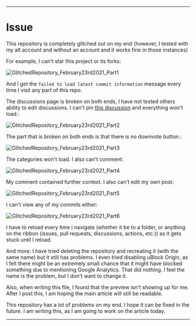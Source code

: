 
***

# Issue

This repository is completely glitched out on my end (however, I tested with my alt account and without an account and it works fine in those instances)

For example, I can't star this project or its forks:

![GlitchedRepository_February23rd2021_Part1](GlitchedRepository_February23rd2021_Part1)

And I get the `failed to load latest commit information` message every time I visit any part of this repo.

The discussions page is broken on both ends, I have not tested others ability to edit discussions. I can't pin [this discussion](https://github.com/seanpm2001/Why-you-should-stop-using-Google-Analytics/discussions/2) and everything won't load.:

![GlitchedRepository_February23rd2021_Part2](GlitchedRepository_February23rd2021_Part2)

The part that is broken on both ends is that there is no downvote button.:

![GlitchedRepository_February23rd2021_Part3](GlitchedRepository_February23rd2021_Part3)

The categories won't load. I also can't comment:

![GlitchedRepository_February23rd2021_Part4](GlitchedRepository_February23rd2021_Part4)

My comment contained further context. I also can't edit my own post:

![GlitchedRepository_February23rd2021_Part5](GlitchedRepository_February23rd2021_Part5)

I can't view any of my commits either:

![GlitchedRepository_February23rd2021_Part6](GlitchedRepository_February23rd2021_Part6)

I have to reload every time I navigate (whether it be to a folder, or anything on the ribbon (issues, pull requests, discussions, actions, etc.)) as it gets stuck until I reload.

And more. I have tried deleting the repository and recreating it (with the same name) but it still has problems. I even tried disabling uBlock Origin, as I felt there might be an extremely small chance that it might have blocked something due to mentioning Google Analytics. That did nothing. I feel the name is the problem, but I don't want to change it.

Also, when writing this file, I found that the preview isn't showing up for me. After I post this, I am hoping the main article will still be readable.

This repository has a lot of problems on my end. I hope it can be fixed in the future. I am writing this, as I am going to work on the article today.

***
